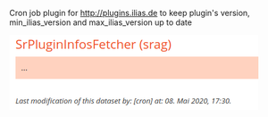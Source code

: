 Cron job plugin for http://plugins.ilias.de to keep plugin's version, min_ilias_version and max_ilias_version up to date

![Last modification](./images/last_modification.png)
